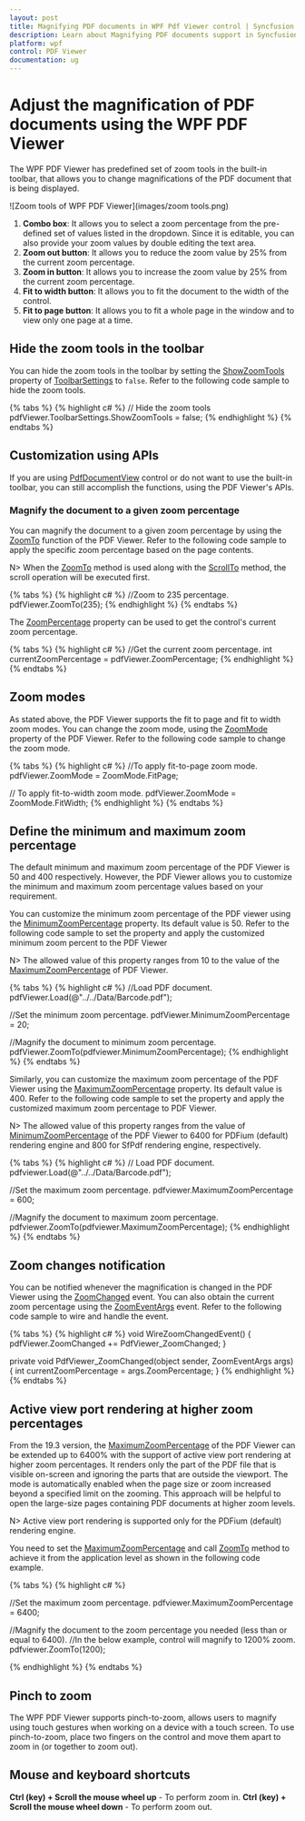 ```yaml
---
layout: post
title: Magnifying PDF documents in WPF Pdf Viewer control | Syncfusion
description: Learn about Magnifying PDF documents support in Syncfusion WPF Pdf Viewer control, its elements and more.
platform: wpf
control: PDF Viewer
documentation: ug
---
```


# Adjust the magnification of PDF documents using the WPF PDF Viewer

The WPF PDF Viewer has predefined set of zoom tools in the built-in toolbar, that allows you to change magnifications of the PDF document that is being displayed.

![Zoom tools of WPF PDF Viewer](images/zoom tools.png)

1.	**Combo box**: It allows you to select a zoom percentage from the pre-defined set of values listed in the dropdown. Since it is editable, you can also provide your zoom values by double editing the text area.
2.	**Zoom out button**: It allows you to reduce the zoom value by 25% from the current zoom percentage.
3.	**Zoom in button**: It allows you to increase the zoom value by 25% from the current zoom percentage.
4.	**Fit to width button**: It allows you to fit the document to the width of the control.
5.	**Fit to page button**: It allows you to fit a whole page in the window and to view only one page at a time.

## Hide the zoom tools in the toolbar

You can hide the zoom tools in the toolbar by setting the [ShowZoomTools](https://help.syncfusion.com/cr/wpf/Syncfusion.Windows.PdfViewer.PdfViewerToolbarSettings.html#Syncfusion_Windows_PdfViewer_PdfViewerToolbarSettings_ShowZoomTools) property of [ToolbarSettings](https://help.syncfusion.com/cr/wpf/Syncfusion.Windows.PdfViewer.PdfViewerControl.html#Syncfusion_Windows_PdfViewer_PdfViewerControl_ToolbarSettings) to `false`. Refer to the following code sample to hide the zoom tools.

{% tabs %}
{% highlight c# %}
// Hide the zoom tools
pdfViewer.ToolbarSettings.ShowZoomTools = false;
{% endhighlight %}
{% endtabs %}

## Customization using APIs

If you are using [PdfDocumentView](https://help.syncfusion.com/cr/wpf/Syncfusion.Windows.PdfViewer.PdfDocumentView.html) control or do not want to use the built-in toolbar, you can still accomplish the functions, using the PDF Viewer's APIs. 

### Magnify the document to a given zoom percentage

You can magnify the document to a given zoom percentage by using the [ZoomTo](https://help.syncfusion.com/cr/wpf/Syncfusion.Windows.PdfViewer.PdfViewerControl.html#Syncfusion_Windows_PdfViewer_PdfViewerControl_ZoomTo_System_Int32_) function of the PDF Viewer. Refer to the following code sample to apply the specific zoom percentage based on the page contents.

N> When the [ZoomTo](https://help.syncfusion.com/cr/wpf/Syncfusion.Windows.PdfViewer.PdfViewerControl.html#Syncfusion_Windows_PdfViewer_PdfViewerControl_ZoomTo_System_Int32_) method is used along with the [ScrollTo](https://help.syncfusion.com/cr/wpf/Syncfusion.Windows.PdfViewer.PdfViewerControl.html#Syncfusion_Windows_PdfViewer_PdfViewerControl_ScrollTo_System_Double_System_Double_) method, the scroll operation will be executed first.

{% tabs %}
{% highlight c# %}
//Zoom to 235 percentage.
pdfViewer.ZoomTo(235);
{% endhighlight %}
{% endtabs %}

The [ZoomPercentage](https://help.syncfusion.com/cr/wpf/Syncfusion.Windows.PdfViewer.PdfViewerControl.html#Syncfusion_Windows_PdfViewer_PdfViewerControl_ZoomPercentage) property can be used to get the control's current zoom percentage.

{% tabs %}
{% highlight c# %}
//Get the current zoom percentage.
int currentZoomPercentage = pdfViewer.ZoomPercentage;
{% endhighlight %}
{% endtabs %}

## Zoom modes

As stated above, the PDF Viewer supports the fit to page and fit to width zoom modes. You can change the zoom mode, using the [ZoomMode](https://help.syncfusion.com/cr/wpf/Syncfusion.Windows.PdfViewer.PdfViewerControl.html#Syncfusion_Windows_PdfViewer_PdfViewerControl_ZoomMode) property of the PDF Viewer. Refer to the following code sample to change the zoom mode.

{% tabs %}
{% highlight c# %}
//To apply fit-to-page zoom mode.
pdfViewer.ZoomMode = ZoomMode.FitPage;

// To apply fit-to-width zoom mode.
pdfViewer.ZoomMode = ZoomMode.FitWidth;
{% endhighlight %}
{% endtabs %}

## Define the minimum and maximum zoom percentage

The default minimum and maximum zoom percentage of the PDF Viewer is 50 and 400 respectively. However, the PDF Viewer allows you to customize the minimum and maximum zoom percentage values based on your requirement.

You can customize the minimum zoom percentage of the PDF viewer using the [MinimumZoomPercentage](https://help.syncfusion.com/cr/wpf/Syncfusion.Windows.PdfViewer.PdfViewerControl.html#Syncfusion_Windows_PdfViewer_PdfViewerControl_MinimumZoomPercentage) property. Its default value is 50. Refer to the following code sample to set the property and apply the customized minimum zoom percent to the PDF Viewer

N> The allowed value of this property ranges from 10 to the value of the [MaximumZoomPercentage](https://help.syncfusion.com/cr/wpf/Syncfusion.Windows.PdfViewer.PdfViewerControl.html#Syncfusion_Windows_PdfViewer_PdfViewerControl_MaximumZoomPercentage) of PDF Viewer.

{% tabs %}
{% highlight c# %}
//Load PDF document.
pdfViewer.Load(@"../../Data/Barcode.pdf");

//Set the minimum zoom percentage.
pdfViewer.MinimumZoomPercentage = 20;

//Magnify the document to minimum zoom percentage.
pdfViewer.ZoomTo(pdfviewer.MinimumZoomPercentage);
{% endhighlight %}
{% endtabs %}

Similarly, you can customize the maximum zoom percentage of the PDF Viewer using the [MaximumZoomPercentage](https://help.syncfusion.com/cr/wpf/Syncfusion.Windows.PdfViewer.PdfViewerControl.html#Syncfusion_Windows_PdfViewer_PdfViewerControl_MaximumZoomPercentage) property. Its default value is 400. Refer to the following code sample to set the property and apply the customized maximum zoom percentage to PDF Viewer.

N> The allowed value of this property ranges from the value of [MinimumZoomPercentage](https://help.syncfusion.com/cr/wpf/Syncfusion.Windows.PdfViewer.PdfViewerControl.html#Syncfusion_Windows_PdfViewer_PdfViewerControl_MinimumZoomPercentage) of the PDF Viewer to 6400 for PDFium (default) rendering engine and 800 for SfPdf rendering engine, respectively.

{% tabs %}
{% highlight c# %}
// Load PDF document.
pdfviewer.Load(@"../../Data/Barcode.pdf");

//Set the maximum zoom percentage.
pdfviewer.MaximumZoomPercentage = 600;

//Magnify the document to maximum zoom percentage.
pdfviewer.ZoomTo(pdfviewer.MaximumZoomPercentage);
{% endhighlight %}
{% endtabs %}

## Zoom changes notification

You can be notified whenever the magnification is changed in the PDF Viewer using the [ZoomChanged](https://help.syncfusion.com/cr/wpf/Syncfusion.Windows.PdfViewer.PdfViewerControl.html#Syncfusion_Windows_PdfViewer_PdfViewerControl_ZoomChanged) event. You can also obtain the current zoom percentage using the [ZoomEventArgs](https://help.syncfusion.com/cr/wpf/Syncfusion.Windows.PdfViewer.ZoomEventArgs.html) event. Refer to the following code sample to wire and handle the event.

{% tabs %}
{% highlight c# %}
void WireZoomChangedEvent()
{
    pdfViewer.ZoomChanged += PdfViewer_ZoomChanged;
}

private void PdfViewer_ZoomChanged(object sender, ZoomEventArgs args)
{
    int currentZoomPercentage = args.ZoomPercentage;
}
{% endhighlight %}
{% endtabs %}

## Active view port rendering at higher zoom percentages

From the 19.3 version, the [MaximumZoomPercentage](https://help.syncfusion.com/cr/wpf/Syncfusion.Windows.PdfViewer.PdfViewerControl.html#Syncfusion_Windows_PdfViewer_PdfViewerControl_MaximumZoomPercentage) of the PDF Viewer can be extended up to 6400% with the support of active view port rendering at higher zoom percentages. It renders only the part of the PDF file that is visible on-screen and ignoring the parts that are outside the viewport. The mode is automatically enabled when the page size or zoom increased beyond a specified limit on the zooming.  This approach will be helpful to open the large-size pages containing PDF documents at higher zoom levels.

N> Active view port rendering is supported only for the PDFium (default) rendering engine.

You need to set the [MaximumZoomPercentage](https://help.syncfusion.com/cr/wpf/Syncfusion.Windows.PdfViewer.PdfViewerControl.html#Syncfusion_Windows_PdfViewer_PdfViewerControl_MaximumZoomPercentage) and call [ZoomTo](https://help.syncfusion.com/cr/wpf/Syncfusion.Windows.PdfViewer.PdfViewerControl.html#Syncfusion_Windows_PdfViewer_PdfViewerControl_ZoomTo_System_Int32_) method to achieve it from the application level as shown in the following code example. 

{% tabs %}
{% highlight c# %}

//Set the maximum zoom percentage.
pdfviewer.MaximumZoomPercentage = 6400;

//Magnify the document to the zoom percentage you needed (less than or equal to 6400).
//In the below example, control will magnify to 1200% zoom.
pdfviewer.ZoomTo(1200);

{% endhighlight %}
{% endtabs %}

## Pinch to zoom

The WPF PDF Viewer supports pinch-to-zoom, allows users to magnify using touch gestures when working on a device with a touch screen. To use pinch-to-zoom, place two fingers on the control and move them apart to zoom in (or together to zoom out).

## Mouse and keyboard shortcuts

**Ctrl (key) + Scroll the mouse wheel up** - To perform zoom in.
**Ctrl (key) + Scroll the mouse wheel down** - To perform zoom out.
